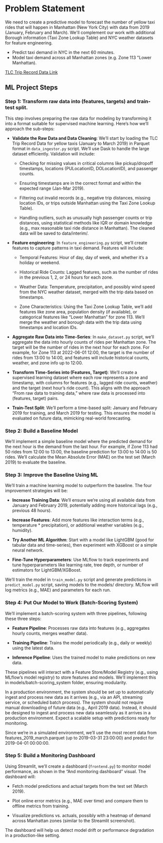 # Problem Statement

We need to create a predictive model to forecast the number of yellow taxi rides that will happen in Manhattan (New York City) with data from 2019 (January, February and March). We'll complement our work with additional Borough information (Taxi Zone Lookup Table) and NYC weather datasets for feature engineering.

- Predict taxi demand in NYC in the next 60 minutes.
- Model taxi demand across all Manhattan zones (e.g. Zone 113 "Lower Manhattan).

[TLC Trip Record Data Link](https://www.nyc.gov/site/tlc/about/tlc-trip-record-data.page)

## **ML Project Steps**

### **Step 1: Transform raw data into (features, targets) and train-test split.**
This step involves preparing the raw data for modeling by transforming it into a format suitable for supervised machine learning. Here’s how we’ll approach the sub-steps:

- **Validate the Raw Data and Data Cleaning**: We’ll start by loading the TLC Trip Record Data for yellow taxis (January to March 2019) in Parquet format in `data_ingestor.py` script. We’ll use Dask to handle the large dataset efficiently. Validation will include:

    - Checking for missing values in critical columns like pickup/dropoff timestamps, locations (PULocationID, DOLocationID), and passenger counts.

    - Ensuring timestamps are in the correct format and within the expected range (Jan-Mar 2019).

    - Filtering out invalid records (e.g., negative trip distances, missing location IDs, or trips outside Manhattan using the Taxi Zone Lookup Table).

    - Handling outliers, such as unusually high passenger counts or trip distances, using statistical methods like IQR or domain knowledge (e.g., max reasonable taxi ride distance in Manhattan). The cleaned data will be saved to data/interim/.


- **Feature engineering**: In `feature_engineering.py` script, we’ll create features to capture patterns in taxi demand. Features will include:

    - Temporal Features: Hour of day, day of week, and whether it’s a holiday or weekend.
    
    - Historical Ride Counts: Lagged features, such as the number of rides in the previous 1, 2, or 24 hours for each zone.
    
    - Weather Data: Temperature, precipitation, and possibly wind speed from the NYC weather dataset, merged with the trip data based on timestamps.
    
    - Zone Characteristics: Using the Taxi Zone Lookup Table, we’ll add features like zone area, population density (if available), or categorical features like “Lower Manhattan” for zone 113. We’ll merge the weather and borough data with the trip data using timestamps and location IDs.


- **Aggregate Raw Data into Time-Series**: In `make_dataset.py` script, we’ll aggregate the data into hourly counts of rides per Manhattan zone. The target will be the number of rides in the next hour for each zone. For example, for Zone 113 at 2022-06-01 12:00, the target is the number of rides from 13:00 to 14:00, and features will include historical counts, weather, and zone info up to 12:00.

- **Transform Time-Series into (Features, Target)**: We’ll create a supervised learning dataset where each row represents a zone and timestamp, with columns for features (e.g., lagged ride counts, weather) and the target (next hour’s ride count). This aligns with the approach “From raw data to training data,” where raw data is processed into (features, target) pairs.

- **Train-Test Split**: We’ll perform a time-based split: January and February 2019 for training, and March 2019 for testing. This ensures the model is evaluated on future data, mimicking real-world forecasting.

### **Step 2: Build a Baseline Model**
We’ll implement a simple baseline model where the predicted demand for the next hour is the demand from the last hour. For example, if Zone 113 had 50 rides from 12:00 to 13:00, the baseline prediction for 13:00 to 14:00 is 50 rides. We’ll calculate the Mean Absolute Error (MAE) on the test set (March 2019) to evaluate the baseline.

### **Step 3: Improve the Baseline Using ML**
We’ll train a machine learning model to outperform the baseline. The four improvement strategies will be:

- **Increase Training Data**: We’ll ensure we’re using all available data from January and February 2019, potentially adding more historical lags (e.g., previous 48 hours).

- **Increase Features**: Add more features like interaction terms (e.g., temperature * precipitation), or additional weather variables (e.g., humidity).

- **Try Another ML Algorithm**: Start with a model like LightGBM (good for tabular data and time-series), then experiment with XGBoost or a simple neural network.

- **Fine-Tune Hyperparameters**: Use MLflow to track experiments and tune hyperparameters like learning rate, tree depth, or number of estimators for LightGBM/XGBoost.

We’ll train the model in `train_model.py` script and generate predictions in `predict_model.py` script, saving models to the models/ directory. MLflow will log metrics (e.g., MAE) and parameters for each run.

### **Step 4: Put Our Model to Work (Batch-Scoring System)**
We’ll implement a batch-scoring system with three pipelines, following these three steps:

- **Feature Pipeline**: Processes raw data into features (e.g., aggregates hourly counts, merges weather data).

- **Training Pipeline**: Trains the model periodically (e.g., daily or weekly) using the latest data.

- **Inference Pipeline**: Uses the trained model to make predictions on new data.

These pipelines will interact with a Feature Store/Model Registry (e.g., using MLflow’s model registry) to store features and models. We’ll implement this in models/batch-scoring_system folder, ensuring modularity.

In a production environment, the system should be set up to automatically ingest and process new data as it arrives (e.g., via an API, streaming service, or scheduled batch process). The system should not require manual downloading of future data (e.g., April 2019 data). Instead, it should be designed to ingest and process new data seamlessly as it arrives in a production environment. Expect a scalable setup with predictions ready for monitoring.

Since we’re in a simulated environment, we’ll use the most recent data from features_2019_march.parquet (up to 2019-03-31 23:00:00) and predict for 2019-04-01 00:00:00.

### **Step 5: Build a Monitoring Dashboard**
Using Streamlit, we’ll create a dashboard (`frontend.py`) to monitor model performance, as shown in the “And monitoring dashboard” visual. The dashboard will:

- Fetch model predictions and actual targets from the test set (March 2019).

- Plot online error metrics (e.g., MAE over time) and compare them to offline metrics from training.

- Visualize predictions vs. actuals, possibly with a heatmap of demand across Manhattan zones (similar to the Streamlit screenshot).

The dashboard will help us detect model drift or performance degradation in a production-like setting.

